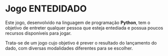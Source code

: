 # Jogo ENTEDIDADO
Este jogo, desenvolvido na linguagem de programação **Python**, tem o objetivo de entreter
qualquer pessoa que esteja entediada e possua poucos recursos disponíveis para jogar.  
  
Trata-se de um jogo cujo objetivo é prever o resultado do lançamento do dado, com diversas
modalidades diferentes para se escolher.